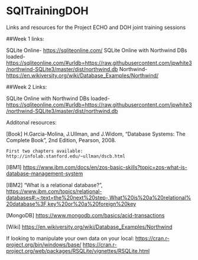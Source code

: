 # SQlTrainingDOH
Links and resources for the Project ECHO and DOH joint training sessions

##Week 1 links:

SQLite Online- https://sqliteonline.com/
SQLite Online with Northwind DBs loaded- https://sqliteonline.com/#urldb=https://raw.githubusercontent.com/jpwhite3/northwind-SQLite3/master/dist/northwind.db
Northwind- https://en.wikiversity.org/wiki/Database_Examples/Northwind/

##Week 2 Links:

SQLite Online with Northwind DBs loaded- https://sqliteonline.com/#urldb=https://raw.githubusercontent.com/jpwhite3/northwind-SQLite3/master/dist/northwind.db




Additonal resources:

[Book] H.Garcia-Molina, J.Ullman, and J.Widom, “Database Systems: The Complete Book”, 2nd Edition, Pearson, 2008.

	First two chapters available: http://infolab.stanford.edu/~ullman/dscb.html
 
 [IBM1] https://www.ibm.com/docs/en/zos-basic-skills?topic=zos-what-is-database-management-system
 
[IBM2] “What is a relational database?”, 
https://www.ibm.com/topics/relational-databases#:~:text=the%20next%20step-,What%20is%20a%20relational%20database%3F,key%20or%20a%20foreign%20key

[MongoDB] https://www.mongodb.com/basics/acid-transactions

[Wiki] https://en.wikiversity.org/wiki/Database_Examples/Northwind


If looking to manipulate your own data on your local: 
https://cran.r-project.org/bin/windows/base/
https://cran.r-project.org/web/packages/RSQLite/vignettes/RSQLite.html

